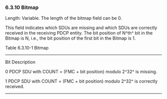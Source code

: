 ### 6.3.10 Bitmap

Length: Variable. The length of the bitmap field can be 0.

This field indicates which SDUs are missing and which SDUs are correctly
received in the receiving PDCP entity. The bit position of N^th^ bit in
the Bitmap is N, i.e., the bit position of the first bit in the Bitmap
is 1.

Table 6.3.10-1 Bitmap

  ------ ----------------------------------------------------------------
  Bit    Description

  0      PDCP SDU with COUNT = (FMC + bit position) modulo 2^32^ is
         missing.

  1      PDCP SDU with COUNT = (FMC + bit position) modulo 2^32^ is
         correctly received.
  ------ ----------------------------------------------------------------